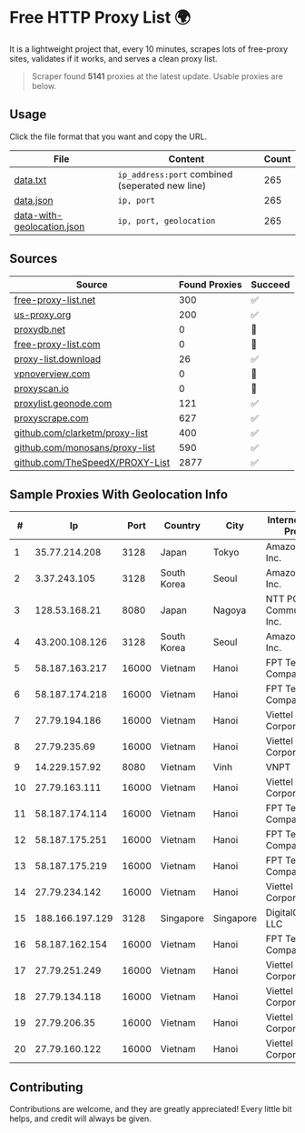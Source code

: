 
# Free HTTP Proxy List 🌍

It is a lightweight project that, every 10 minutes, scrapes lots of free-proxy sites, validates if it works, and serves a clean proxy list.


> Scraper found **5141** proxies at the latest update. Usable proxies are below.

## Usage

Click the file format that you want and copy the URL.


|File|Content|Count|
|----|-------|-----|
|[data.txt](https://raw.githubusercontent.com/themiralay/Proxy-List-World/master/data.txt)|`ip_address:port` combined (seperated new line)|265|
|[data.json](https://raw.githubusercontent.com/themiralay/Proxy-List-World/master/data.json)|`ip, port`|265|
|[data-with-geolocation.json](https://raw.githubusercontent.com/themiralay/Proxy-List-World/master/data-with-geolocation.json)|`ip, port, geolocation`|265|

## Sources

|Source|Found Proxies|Succeed|
|------|-------------|-------|
|[free-proxy-list.net](https://free-proxy-list.net)|300|✅|
|[us-proxy.org](https://www.us-proxy.org)|200|✅|
|[proxydb.net](http://proxydb.net)|0|🚫|
|[free-proxy-list.com](https://free-proxy-list.com/?page=&port=&type%5B%5D=http&type%5B%5D=https&up_time=0&search=Search)|0|🚫|
|[proxy-list.download](https://www.proxy-list.download/HTTP)|26|✅|
|[vpnoverview.com](https://vpnoverview.com/privacy/anonymous-browsing/free-proxy-servers)|0|🚫|
|[proxyscan.io](https://www.proxyscan.io)|0|🚫|
|[proxylist.geonode.com](https://proxylist.geonode.com/api/proxy-list?limit=300&page=1&sort_by=lastChecked&sort_type=desc&protocols=http,https)|121|✅|
|[proxyscrape.com](https://api.proxyscrape.com/v2/?request=displayproxies&protocol=http&timeout=10000&country=all&ssl=all&anonymity=all)|627|✅|
|[github.com/clarketm/proxy-list](https://raw.githubusercontent.com/clarketm/proxy-list/master/proxy-list-raw.txt)|400|✅|
|[github.com/monosans/proxy-list](https://raw.githubusercontent.com/monosans/proxy-list/main/proxies/http.txt)|590|✅|
|[github.com/TheSpeedX/PROXY-List](https://raw.githubusercontent.com/TheSpeedX/PROXY-List/master/http.txt)|2877|✅|


## Sample Proxies With Geolocation Info

|#|Ip|Port|Country|City|Internet Service Provider|
|-|--|----|-------|----|-------------------------|
|1|35.77.214.208|3128|Japan|Tokyo|Amazon.com, Inc.|
|2|3.37.243.105|3128|South Korea|Seoul|Amazon.com, Inc.|
|3|128.53.168.21|8080|Japan|Nagoya|NTT PC Communications, Inc.|
|4|43.200.108.126|3128|South Korea|Seoul|Amazon.com, Inc.|
|5|58.187.163.217|16000|Vietnam|Hanoi|FPT Telecom Company|
|6|58.187.174.218|16000|Vietnam|Hanoi|FPT Telecom Company|
|7|27.79.194.186|16000|Vietnam|Hanoi|Viettel Corporation|
|8|27.79.235.69|16000|Vietnam|Hanoi|Viettel Corporation|
|9|14.229.157.92|8080|Vietnam|Vinh|VNPT|
|10|27.79.163.111|16000|Vietnam|Hanoi|Viettel Corporation|
|11|58.187.174.114|16000|Vietnam|Hanoi|FPT Telecom Company|
|12|58.187.175.251|16000|Vietnam|Hanoi|FPT Telecom Company|
|13|58.187.175.219|16000|Vietnam|Hanoi|FPT Telecom Company|
|14|27.79.234.142|16000|Vietnam|Hanoi|Viettel Corporation|
|15|188.166.197.129|3128|Singapore|Singapore|DigitalOcean, LLC|
|16|58.187.162.154|16000|Vietnam|Hanoi|FPT Telecom Company|
|17|27.79.251.249|16000|Vietnam|Hanoi|Viettel Corporation|
|18|27.79.134.118|16000|Vietnam|Hanoi|Viettel Corporation|
|19|27.79.206.35|16000|Vietnam|Hanoi|Viettel Corporation|
|20|27.79.160.122|16000|Vietnam|Hanoi|Viettel Corporation|



## Contributing

Contributions are welcome, and they are greatly appreciated! Every
little bit helps, and credit will always be given.

